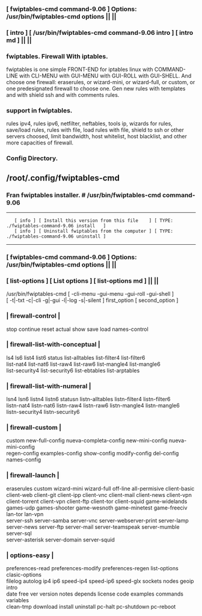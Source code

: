 ### [ fwiptables-cmd command-9.06 ] Options: /usr/bin/fwiptables-cmd options || || 
### [ intro ] [ /usr/bin/fwiptables-cmd command-9.06 intro ] [ intro md ] || ||

###  fwiptables. Firewall With iptables.

   fwiptables is one simple FRONT-END for iptables linux with COMMAND-LINE
   with CLI-MENU with GUI-MENU with GUI-ROLL with GUI-SHELL.
   And choose one firewall: eraserules, or wizard-mini, or wizard-full, or custom,
   or one predesignated firewall to choose one. Gen new rules with templates
   and with shield ssh and with comments rules.

###  support in fwiptables.  

   rules ipv4, rules ipv6, netfilter, neftables, tools ip, wizards for rules, save/load rules,
   rules with file, load rules with file, shield to ssh or other servers choosed,
   limit bandwidth, host whitelist, host blacklist, and other more capacities of firewall.

###  Config Directory.  

   /root/.config/fwiptables-cmd
---
###  Fran fwiptables installer. # /usr/bin/fwiptables-cmd command-9.06
---
       [ info ] [ Install this version from this file    ] [ TYPE: ./fwiptables-command-9.06 install   ]
       [ info ] [ Uninstall fwiptables from the computer ] [ TYPE: ./fwiptables-command-9.06 uninstall ]
---
### [ fwiptables-cmd command-9.06 ] Options: /usr/bin/fwiptables-cmd options || ||
### [ list-options ] [ List options ] [ list-options md ] || ||                        
   /usr/bin/fwiptables-cmd [ -cli-menu -gui-menu -gui-roll -gui-shell ]                           
   [ -t|-txt -c|-cli -g|-gui -l|-log -s|-silent ] first_option [ second_option ]      
###       | firewall-control |                                                         
   stop continue reset actual show save load names-control                            
###       | firewall-list-with-conceptual |                                                      
   ls4 ls6 list4 list6 status list-alltables list-filter4 list-filter6                
   list-nat4 list-nat6 list-raw4 list-raw6 list-mangle4 list-mangle6                  
   list-security4 list-security6 list-ebtables list-arptables                         
###       | firewall-list-with-numeral |                                                         
   lsn4 lsn6 listn4 listn6 statusn listn-alltables listn-filter4 listn-filter6        
   listn-nat4 listn-nat6 listn-raw4 listn-raw6 listn-mangle4 listn-mangle6            
   listn-security4 listn-security6                                                    
###        | firewall-custom |                                                         
   custom new-full-config nueva-completa-config new-mini-config nueva-mini-config     
   regen-config examples-config show-config modify-config del-config names-config     
###        | firewall-launch |                                                         
   eraserules custom wizard-mini wizard-full off-line all-permisive client-basic      
   client-web client-git client-ipp client-vnc client-mail client-news client-vpn     
   client-torrent client-vpn client-ftp client-tor client-squid game-widelands        
   games-udp games-shooter game-wesnoth game-minetest game-freeciv lan-tor lan-vpn    
   server-ssh server-samba server-vnc server-webserver-print server-lamp              
   server-news server-ftp server-mail server-teamspeak server-mumble server-sql       
   server-asterisk server-domain server-squid                                         
###         | options-easy |                                                           
   preferences-read preferences-modify preferences-regen list-options clasic-options  
   filelog autolog ip4 ip6 speed-ip4 speed-ip6 speed-glx sockets nodes geoip intro    
   date free ver version notes depends license code examples commands variables       
   clean-tmp download install uninstall pc-halt pc-shutdown pc-reboot                 

